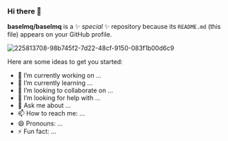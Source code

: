 ### Hi there 👋



**baselmq/baselmq** is a ✨ _special_ ✨ repository because its `README.md` (this file) appears on your GitHub profile.

![225813708-98b745f2-7d22-48cf-9150-083f1b00d6c9](https://github.com/baselmq/baselmq/assets/75625539/a27ccd19-3f16-4ed4-a8b0-7305d3a102d1)



Here are some ideas to get you started:

- 🔭 I’m currently working on ...
- 🌱 I’m currently learning ...
- 👯 I’m looking to collaborate on ...
- 🤔 I’m looking for help with ...
- 💬 Ask me about ...
- 📫 How to reach me: ...
- 😄 Pronouns: ...
- ⚡ Fun fact: ...

